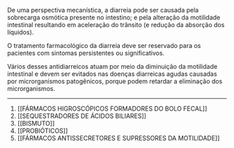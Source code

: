 De uma perspectiva mecanística, a diarreia pode ser causada pela sobrecarga osmótica presente no intestino; e pela alteração da motilidade intestinal resultando em aceleração do trânsito (e redução da absorção dos líquidos).

O tratamento farmacológico da diarreia deve ser reservado para os pacientes com sintomas persistentes ou significativos.

Vários desses antidiarreicos atuam por meio da diminuição da motilidade intestinal e devem ser evitados nas doenças diarreicas agudas causadas por microrganismos patogênicos, porque podem retardar a eliminação dos microrganismos. 

---
1. [[FÁRMACOS HIGROSCÓPICOS FORMADORES DO BOLO FECAL]]
2. [[SEQUESTRADORES DE ÁCIDOS BILIARES]]
3. [[BISMUTO]]
4. [[PROBIÓTICOS]]
5. [[FÁRMACOS ANTISSECRETORES E SUPRESSORES DA MOTILIDADE]]
